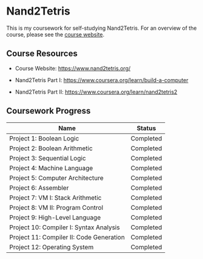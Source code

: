 # Nand2Tetris

This is my coursework for self-studying Nand2Tetris.
For an overview of the course, please see the [course website](https://www.nand2tetris.org/).

## Course Resources

- Course Website:
  https://www.nand2tetris.org/

- Nand2Tetris Part I:
  https://www.coursera.org/learn/build-a-computer

- Nand2Tetris Part II:
  https://www.coursera.org/learn/nand2tetris2

## Coursework Progress

| Name                                     | Status    |
| ---------------------------------------- | --------- |
| Project 1: Boolean Logic                 | Completed |
| Project 2: Boolean Arithmetic            | Completed |
| Project 3: Sequential Logic              | Completed |
| Project 4: Machine Language              | Completed |
| Project 5: Computer Architecture         | Completed |
| Project 6: Assembler                     | Completed |
| Project 7: VM I: Stack Arithmetic        | Completed |
| Project 8: VM II: Program Control        | Completed |
| Project 9: High-Level Language           | Completed |
| Project 10: Compiler I: Syntax Analysis  | Completed |
| Project 11: Compiler II: Code Generation | Completed |
| Project 12: Operating System             | Completed |

